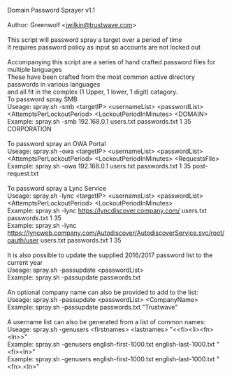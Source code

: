 Domain Password Sprayer v1.1 <br />
<br />
Author: Greenwolf \<jwilkin@trustwave.com><br />
<br />
This script will password spray a target over a period of time<br />
It requires password policy as input so accounts are not locked out<br />
<br />
Accompanying this script are a series of hand crafted password files for multiple languages<br />
These have been crafted from the most common active directory passwords in various languages<br />
and all fit in the complex (1 Upper, 1 lower, 1 digit) catagory. 
<br />
To password spray SMB
<br />
Useage: spray.sh -smb &lt;targetIP> &lt;usernameList> &lt;passwordList> &lt;AttemptsPerLockoutPeriod> &lt;LockoutPeriodInMinutes> &lt;DOMAIN><br />
Example: spray.sh -smb 192.168.0.1 users.txt passwords.txt 1 35 CORPORATION<br />
<br />
To password spray an OWA Portal 
<br />
Useage: spray.sh -owa &lt;targetIP> &lt;usernameList> &lt;passwordList> &lt;AttemptsPerLockoutPeriod> &lt;LockoutPeriodInMinutes> &lt;RequestsFile><br />
Example: spray.sh -owa 192.168.0.1 users.txt passwords.txt 1 35 post-request.txt<br />
<br />
To password spray a Lync Service 
<br />
Useage: spray.sh -lync &lt;targetIP> &lt;usernameList> &lt;passwordList> &lt;AttemptsPerLockoutPeriod> &lt;LockoutPeriodInMinutes><br />
Example: spray.sh -lync https://lyncdiscover.company.com/ users.txt passwords.txt 1 35<br />
Example: spray.sh -lync https://lyncweb.company.com/Autodiscover/AutodiscoverService.svc/root/oauth/user users.txt passwords.txt 1 35<br />
<br />
It is also possible to update the supplied 2016/2017 password list to the current year<br />
Useage: spray.sh -passupdate &lt;passwordList><br />
Example: spray.sh -passupdate passwords.txt<br />
<br />
An optional company name can also be provided to add to the list:<br />
Useage: spray.sh -passupdate &lt;passwordList> &lt;CompanyName><br />
Example: spray.sh -passupdate passwords.txt "Trustwave"<br />
<br />
A username list can also be generated from a list of common names:<br />
Useage: spray.sh -genusers &lt;firstnames> &lt;lastnames> "&lt;&lt;fi>&lt;li>&lt;fn>&lt;ln>>"<br />
Example: spray.sh -genusers english-first-1000.txt english-last-1000.txt "&lt;fi>&lt;ln>"<br />
Example: spray.sh -genusers english-first-1000.txt english-last-1000.txt "&lt;fn>.&lt;ln>"<br />
<br />